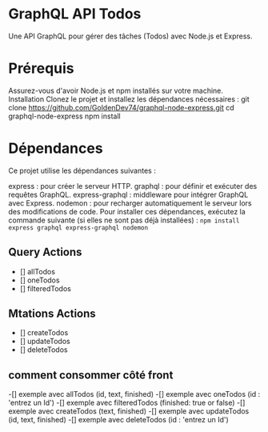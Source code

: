 # GraphQL API Todos
  Une API GraphQL pour gérer des tâches (Todos) avec Node.js et Express.

# Prérequis
Assurez-vous d'avoir Node.js et npm installés sur votre machine.
Installation
Clonez le projet et installez les dépendances nécessaires :
git clone https://github.com/GoldenDev74/graphql-node-express.git
cd graphql-node-express
npm install

# Dépendances
Ce projet utilise les dépendances suivantes :

express : pour créer le serveur HTTP.
graphql : pour définir et exécuter des requêtes GraphQL.
express-graphql : middleware pour intégrer GraphQL avec Express.
nodemon : pour recharger automatiquement le serveur lors des modifications de code.
Pour installer ces dépendances, exécutez la commande suivante (si elles ne sont pas déjà installées) :
` npm install express graphql express-graphql nodemon `

## Query Actions 
  - [] allTodos
  - [] oneTodos
  - [] filteredTodos 
## Mtations Actions 
  - [] createTodos
  - [] updateTodos
  - [] deleteTodos 
## comment consommer côté front 
  -[] exemple avec allTodos (id, text, finished)
  -[] exemple avec oneTodos (id : 'entrez un Id')
  -[] exemple avec filteredTodos (finished: true or false)
  -[] exemple avec createTodos (text, finished)
  -[] exemple avec updateTodos (id, text, finished)
  -[] exemple avec deleteTodos (id : 'entrez un Id')

